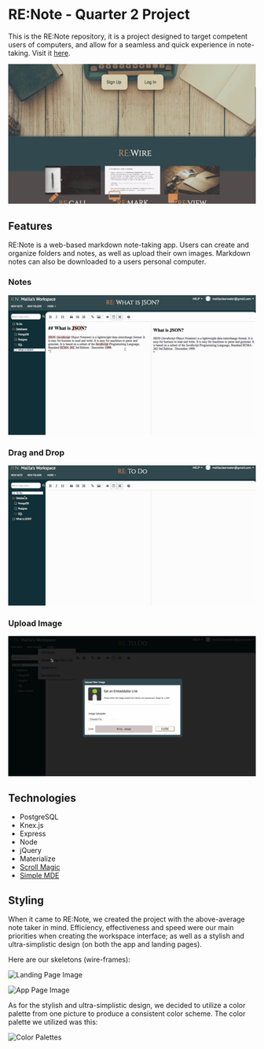 # RE:Note - Quarter 2 Project

This is the RE:Note repository, it is a project designed to target competent users of computers, and allow for a seamless and quick experience in note-taking. Visit it [here](http://renoteq2.herokuapp.com/).

![](/md-images/renote-landing.gif)

## Features
RE:Note is a web-based markdown note-taking app. Users can create and organize folders and notes, as well as upload their own images. Markdown notes can also be downloaded to a users personal computer.

### Notes
![](/md-images/renote-notes.gif)

### Drag and Drop
![](/md-images/renote-drag.gif)

### Upload Image
![](/md-images/renote-upload.gif)

## Technologies
* PostgreSQL
* Knex.js
* Express
* Node
* jQuery
* Materialize
* [Scroll Magic](http://scrollmagic.io/)
* [Simple MDE](https://simplemde.com/)

## Styling

When it came to RE:Note, we created the project with the above-average note taker in mind. Efficiency, effectiveness and speed were our main priorities when creating the workspace interface; as well as a stylish and ultra-simplistic design (on both the app and landing pages).

Here are our skeletons (wire-frames):

![Landing Page Image](http://i.imgur.com/07rRNM7.jpg)

![App Page Image](http://i.imgur.com/dmdXw7o.jpg)

As for the stylish and ultra-simplistic design, we decided to utilize a color palette from one picture to produce a consistent color scheme. The color palette we utilized was this:

![Color Palettes](https://slack-imgs.com/?c=1&url=https%3A%2F%2Fs-media-cache-ak0.pinimg.com%2F600x315%2F64%2F1b%2F64%2F641b64831a63aad2838f2b7853e4a246.jpg)
